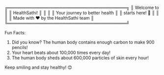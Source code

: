 ╔═══════════════════════════════════════╗
║             Welcome to                ║
║           HealthSathi!                ║
║                                       ║
║  Your journey to better health        ║
║  starts here! 🏥                      ║
║                                       ║
║  Made with ❤️ by the HealthSathi team ║
╚═══════════════════════════════════════╝

Fun Facts:
1. Did you know? The human body contains enough carbon to make 900 pencils!
2. Your heart beats about 100,000 times every day!
3. The human body sheds about 600,000 particles of skin every hour!

Keep smiling and stay healthy! 😊 